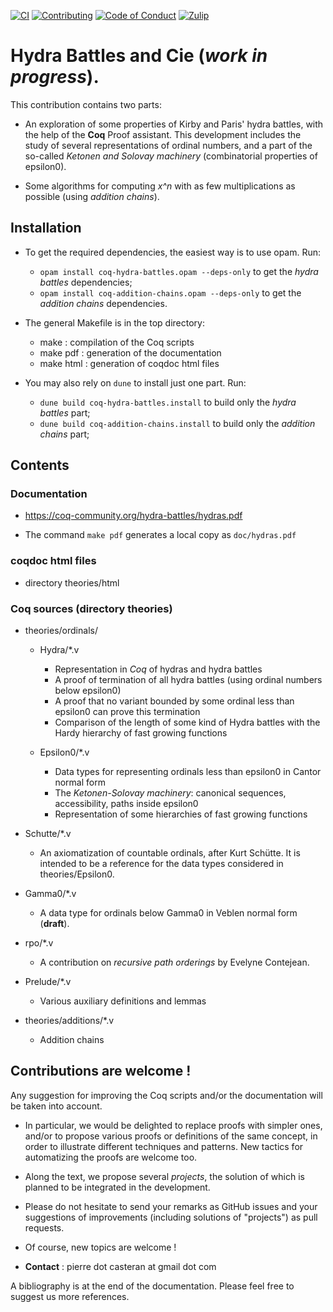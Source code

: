 [![CI][action-shield]][action-link]
[![Contributing][contributing-shield]][contributing-link]
[![Code of Conduct][conduct-shield]][conduct-link]
[![Zulip][zulip-shield]][zulip-link]

[action-shield]: https://github.com/coq-community/hydra-battles/workflows/CI/badge.svg?branch=master
[action-link]: https://github.com/coq-community/hydra-battles/actions?query=workflow%3ACI

[contributing-shield]: https://img.shields.io/badge/contributions-welcome-%23f7931e.svg
[contributing-link]: https://github.com/coq-community/hydra-battles#contributions-are-welcome-

[conduct-shield]: https://img.shields.io/badge/%E2%9D%A4-code%20of%20conduct-%23f15a24.svg
[conduct-link]: https://github.com/coq-community/manifesto/blob/master/CODE_OF_CONDUCT.md

[zulip-shield]: https://img.shields.io/badge/chat-on%20zulip-%23c1272d.svg
[zulip-link]: https://coq.zulipchat.com/#narrow/stream/237663-coq-community-devs.20.26.20users

#  Hydra Battles and Cie (_work in progress_).

This contribution contains two parts:

- An exploration of some properties of Kirby and Paris' hydra battles, with the help of the **Coq** Proof assistant. This development includes the study of several representations of ordinal numbers, and a part of the so-called _Ketonen and Solovay machinery_ (combinatorial properties of epsilon0).

- Some algorithms for computing _x^n_ with as few multiplications as possible (using _addition chains_).


##  Installation
- To get the required dependencies, the easiest way is to use opam. Run:
  - `opam install coq-hydra-battles.opam --deps-only` to get the _hydra battles_ dependencies;
  - `opam install coq-addition-chains.opam --deps-only` to get the _addition chains_ dependencies.
      
- The general Makefile is in the top directory:
     - make : compilation of the Coq scripts
     - make pdf : generation of the documentation
     - make html : generation of coqdoc html files

- You may also rely on `dune` to install just one part. Run:
  - `dune build coq-hydra-battles.install` to build only the _hydra battles_ part;
  - `dune build coq-addition-chains.install` to build only the _addition chains_ part;

##   Contents

### Documentation
- https://coq-community.org/hydra-battles/hydras.pdf
     
- The command `make pdf` generates a local copy as `doc/hydras.pdf`

###  coqdoc html files
 - directory theories/html


### Coq sources (directory theories)

- theories/ordinals/
  -   Hydra/*.v 
      -    Representation in _Coq_ of hydras and hydra 
   battles
      - A proof of termination of all hydra battles (using ordinal numbers below epsilon0)
      - A proof that no variant bounded by some ordinal less than epsilon0 can prove this termination
      - Comparison of the length of some kind of Hydra battles with the Hardy hierarchy of fast growing functions
    
  -  Epsilon0/*.v
	  - Data types for representing ordinals less than epsilon0 in Cantor normal form
	  - The _Ketonen-Solovay machinery_: canonical sequences, accessibility, paths inside epsilon0
	  - Representation of some hierarchies of fast growing functions
   
 -  Schutte/*.v
       - An axiomatization of countable ordinals, after Kurt Schütte. It is intended to be a reference for the data types considered in theories/Epsilon0.

  - Gamma0/*.v
       - A data type for ordinals below Gamma0 in Veblen normal form (**draft**).
  
  - rpo/*.v
      - A contribution on _recursive path orderings_ by Evelyne Contejean.
  
  - Prelude/*.v
     - Various auxiliary definitions and lemmas

- theories/additions/*.v
  
  - Addition chains

 
## Contributions are welcome ! 
  Any suggestion for improving the Coq scripts and/or the documentation will be taken into account.
  
  - In particular, we would be delighted to replace proofs with simpler ones, and/or to propose various proofs or definitions of the same concept, in order to illustrate different techniques and patterns. New tactics for automatizing the proofs are welcome too.

  - Along the text, we propose several _projects_, the solution of which is planned to be integrated in the development. 
  
 - Please do not hesitate to send your remarks as GitHub  issues and your suggestions of improvements (including solutions of "projects") as pull requests. 
 - Of course, new topics are welcome !
  
 - __Contact__ : pierre dot casteran at gmail dot com   

A bibliography is at the end of the documentation. Please feel free to suggest us more references. 

